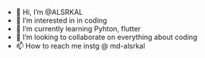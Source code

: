 - 👋 Hi, I’m @ALSRKAL
- 👀 I’m interested in in coding 
- 🌱 I’m currently learning Pyhton, flutter
- 💞️ I’m looking to collaborate on everything about coding
- 📫 How to reach me instg @ md-alsrkal

<!---
ALSRKAL/ALSRKAL is a ✨ special ✨ repository because its `README.md` (this file) appears on your GitHub profile.
You can click the Preview link to take a look at your changes.
--->
